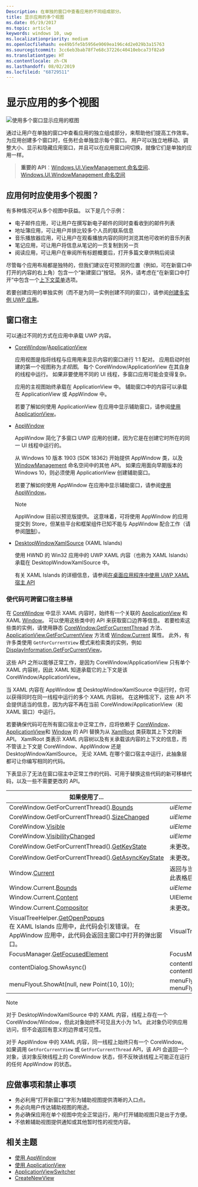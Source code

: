 ```yaml
---
Description: 在单独的窗口中查看应用的不同组成部分。
title: 显示应用的多个视图
ms.date: 05/19/2017
ms.topic: article
keywords: windows 10, uwp
ms.localizationpriority: medium
ms.openlocfilehash: ee49b5fe5b5956e9069ea196c4d2e029b3a15763
ms.sourcegitcommit: 3cc6eb3bab78f7e68c37226c40410ebca73f82a9
ms.translationtype: HT
ms.contentlocale: zh-CN
ms.lasthandoff: 08/02/2019
ms.locfileid: "68729511"
---
```

# <a name="show-multiple-views-for-an-app"></a>显示应用的多个视图

![使用多个窗口显示应用的框图](images/multi-view.gif)

通过让用户在单独的窗口中查看应用的独立组成部分，来帮助他们提高工作效率。 为应用创建多个窗口时，任务栏会单独显示每个窗口。 用户可以独立地移动、调整大小、显示和隐藏应用窗口，并且可以在应用窗口间切换，就像它们是单独的应用一样。

> **重要的 API**：[Windows.UI.ViewManagement 命名空间](/uwp/api/windows.ui.viewmanagement)、[Windows.UI.WindowManagement 命名空间](/uwp/api/windows.ui.windowmanagement)

## <a name="when-should-an-app-use-multiple-views"></a>应用何时应使用多个视图？

有多种情况可从多个视图中获益。 以下是几个示例：

- 电子邮件应用，可让用户在撰写新电子邮件的同时查看收到的邮件列表
- 地址簿应用，可让用户并排比较多个人员的联系信息
- 音乐播放器应用，可让用户在观看播放内容的同时浏览其他可收听的音乐列表
- 笔记应用，可让用户将信息从笔记的一页复制到另一页
- 阅读应用，可让用户在审阅所有标题概要后，打开多篇文章供稍后阅读

尽管每个应用布局都是独特的，但我们建议在可预测的位置（例如，可在新窗口中打开的内容的右上角）包含一个“新建窗口”按钮。 另外，请考虑在“在新窗口中打开”中包含一个[上下文菜单](../controls-and-patterns/menus.md)选项。

若要创建应用的单独实例（而不是为同一实例创建不同的窗口），请参阅[创建多实例 UWP 应用](../../launch-resume/multi-instance-uwp.md)。

## <a name="windowing-hosts"></a>窗口宿主

可以通过不同的方式在应用中承载 UWP 内容。

- [CoreWindow](/uwp/api/windows.ui.core.corewindow)/[ApplicationView](/uwp/api/windows.ui.viewmanagement.applicationview)

     应用视图是指将线程与应用用来显示内容的窗口进行 1:1 配对。 应用启动时创建的第一个视图称为*主视图*。 每个 CoreWindow/ApplicationView 在其自身的线程中运行。 如果非要使用不同的 UI 线程，多窗口应用可能会变得复杂。

    应用的主视图始终承载在 ApplicationView 中。 辅助窗口中的内容可以承载在 ApplicationView 或 AppWindow 中。

    若要了解如何使用 ApplicationView 在应用中显示辅助窗口，请参阅[使用 ApplicationView](application-view.md)。
- [AppWindow](/uwp/api/windows.ui.windowmanagement.appwindow)

    AppWindow 简化了多窗口 UWP 应用的创建，因为它是在创建它时所在的同一 UI 线程中运行的。

    从 Windows 10 版本 1903 (SDK 18362) 开始提供 AppWindow 类，以及 [WindowManagement](/uwp/api/windows.ui.windowmanagement) 命名空间中的其他 API。 如果应用面向早期版本的 Windows 10，则必须使用 ApplicationView 创建辅助窗口。

    若要了解如何使用 AppWindow 在应用中显示辅助窗口，请参阅[使用 AppWindow](app-window.md)。

    > [!NOTE]
    > AppWindow 目前以预览版提供。 这意味着，可将使用 AppWindow 的应用提交到 Store，但某些平台和框架组件已知不能与 AppWindow 配合工作（请参阅[限制](/uwp/api/windows.ui.windowmanagement.appwindow#limitations)）。
- [DesktopWindowXamlSource](/uwp/api/windows.ui.xaml.hosting.desktopwindowxamlsource) (XAML Islands)

     使用 HWND 的 Win32 应用中的 UWP XAML 内容（也称为 XAML Islands）承载在 DesktopWindowXamlSource 中。

    有关 XAML Islands 的详细信息，请参阅[在桌面应用程序中使用 UWP XAML 宿主 API](/windows/apps/desktop/modernize/using-the-xaml-hosting-api)

### <a name="make-code-portable-across-windowing-hosts"></a>使代码可跨窗口宿主移植

在 [CoreWindow](/uwp/api/windows.ui.core.corewindow) 中显示 XAML 内容时，始终有一个关联的 [ApplicationView](/uwp/api/windows.ui.viewmanagement.applicationview) 和 XAML [Window](/uwp/api/windows.ui.xaml.window)。 可以使用这些类中的 API 来获取窗口边界等信息。 若要检索这些类的实例，请使用静态 [CoreWindow.GetForCurrentThread](/uwp/api/windows.ui.core.corewindow.getforcurrentthread) 方法、[ApplicationView.GetForCurrentView](/uwp/api/windows.ui.viewmanagement.applicationview.getforcurrentview) 方法或 [Window.Current](/uwp/api/windows.ui.xaml.window.current) 属性。 此外，有许多类使用 `GetForCurrentView` 模式来检索类的实例，例如 [DisplayInformation.GetForCurrentView](/uwp/api/windows.graphics.display.displayinformation.getforcurrentview)。

这些 API 之所以能够正常工作，是因为 CoreWindow/ApplicationView 只有单个 XAML 内容树，因此 XAML 知道承载它的上下文是该 CoreWindow/ApplicationView。

当 XAML 内容在 AppWindow 或 DesktopWindowXamlSource 中运行时，你可以获得同时在同一线程中运行的多个 XAML 内容树。 在这种情况下，这些 API 不会提供适当的信息，因为内容不再在当前 CoreWindow/ApplicationView（和 XAML 窗口）中运行。

若要确保代码可在所有窗口宿主中正常工作，应将依赖于 [CoreWindow](/uwp/api/windows.ui.core.corewindow)、[ApplicationView](/uwp/api/windows.ui.viewmanagement.applicationview)和 [Window](/uwp/api/windows.ui.xaml.window) 的 API 替换为从 [XamlRoot](/uwp/api/windows.ui.xaml.xamlroot) 类获取其上下文的新 API。
XamlRoot 类表示 XAML 内容树以及有关承载该内容的上下文的信息，而不管该上下文是 CoreWindow、AppWindow 还是 DesktopWindowXamlSource。 无论 XAML 在哪个窗口宿主中运行，此抽象层都可让你编写相同的代码。

下表显示了无法在窗口宿主中正常工作的代码、可用于替换这些代码的新可移植代码，以及一些不需要更改的 API。

| 如果使用了... | 请替换为... |
| - | - |
| CoreWindow.GetForCurrentThread().[Bounds](/uwp/api/windows.ui.core.corewindow.bounds) | _uiElement_.XamlRoot.[Size](/uwp/api/windows.ui.xaml.xamlroot.size) |
| CoreWindow.GetForCurrentThread().[SizeChanged](/uwp/api/windows.ui.core.corewindow.sizechanged) | _uiElement_.XamlRoot.[Changed](/uwp/api/windows.ui.xaml.xamlroot.changed) |
| CoreWindow.[Visible](/uwp/api/windows.ui.core.corewindow.visible) | _uiElement_.XamlRoot.[IsHostVisible](/uwp/api/windows.ui.xaml.xamlroot.ishostvisible) |
| CoreWindow.[VisibilityChanged](/uwp/api/windows.ui.core.corewindow.visibilitychanged) | _uiElement_.XamlRoot.[Changed](/uwp/api/windows.ui.xaml.xamlroot.changed) |
| CoreWindow.GetForCurrentThread().[GetKeyState](/uwp/api/windows.ui.core.corewindow.getkeystate) | 未更改。 AppWindow 和 DesktopWindowXamlSource 支持此代码。 |
| CoreWindow.GetForCurrentThread().[GetAsyncKeyState](/uwp/api/windows.ui.core.corewindow.getasynckeystate) | 未更改。 AppWindow 和 DesktopWindowXamlSource 支持此代码。 |
| Window.[Current](/uwp/api/windows.ui.xaml.window.current) | 返回与当前 CoreWindow 密切绑定的主 XAML Window 对象。 请参阅此表格后面的“说明”。 |
| Window.Current.[Bounds](/uwp/api/windows.ui.xaml.window.bounds) | _uiElement_.XamlRoot.[Size](/uwp/api/windows.ui.xaml.xamlroot.size) |
| Window.Current.[Content](/uwp/api/windows.ui.xaml.window.content) | UIElement root =  _uiElement_.XamlRoot.[Content](/uwp/api/windows.ui.xaml.xamlroot.content) |
| Window.Current.[Compositor](/uwp/api/windows.ui.xaml.window.compositor) | 未更改。 AppWindow 和 DesktopWindowXamlSource 支持此代码。 |
| VisualTreeHelper.[GetOpenPopups](/uwp/api/windows.ui.xaml.media.visualtreehelper.getopenpopups)<br/>在 XAML Islands 应用中，此代码会引发错误。 在 AppWindow 应用中，此代码会返回主窗口中打开的弹出窗口。 | VisualTreeHelper.[GetOpenPopupsForXamlRoot](/uwp/api/windows.ui.xaml.media.visualtreehelper.getopenpopupsforxamlroot)(_uiElement_.XamlRoot) |
| FocusManager.[GetFocusedElement](/uwp/api/windows.ui.xaml.input.focusmanager.getfocusedelement) | FocusManager.[GetFocusedElement](/uwp/api/windows.ui.xaml.input.focusmanager.getfocusedelement#Windows_UI_Xaml_Input_FocusManager_GetFocusedElement_Windows_UI_Xaml_XamlRoot_)(_uiElement_.XamlRoot) |
| contentDialog.ShowAsync() | contentDialog.[XamlRoot](/uwp/api/windows.ui.xaml.uielement.xamlroot) = _uiElement_.XamlRoot;<br/>contentDialog.ShowAsync(); |
| menuFlyout.ShowAt(null, new Point(10, 10)); | menuFlyout.[XamlRoot](/uwp/api/windows.ui.xaml.controls.primitives.flyoutbase.xamlroot) = _uiElement_.XamlRoot;<br/>menuFlyout.ShowAt(null, new Point(10, 10)); |

> [!NOTE]
> 对于 DesktopWindowXamlSource 中的 XAML 内容，线程上存在一个 CoreWindow/Window，但此对象始终不可见且大小为 1x1。 此对象仍可供应用访问，但不会返回有意义的边界或可见性。
>
>对于 AppWindow 中的 XAML 内容，同一线程上始终只有一个 CoreWindow。 如果调用 `GetForCurrentView` 或 `GetForCurrentThread` API，该 API 会返回一个对象，该对象反映线程上的 CoreWindow 状态，但不反映该线程上可能正在运行的任何 AppWindow 的状态。


## <a name="dos-and-donts"></a>应做事项和禁止事项

- 务必利用“打开新窗口”字形为辅助视图提供清晰的入口点。
- 务必向用户传达辅助视图的用途。
- 务必确保应用在单个视图中完全正常运行，用户打开辅助视图只是出于方便。
- 不依赖辅助视图提供通知或其他暂时性的视觉内容。

## <a name="related-topics"></a>相关主题

- [使用 AppWindow](app-window.md)
- [使用 ApplicationView](application-view.md)
- [ApplicationViewSwitcher](https://docs.microsoft.com/uwp/api/Windows.UI.ViewManagement.ApplicationViewSwitcher)
- [CreateNewView](https://docs.microsoft.com/uwp/api/windows.applicationmodel.core.coreapplication.createnewview)
